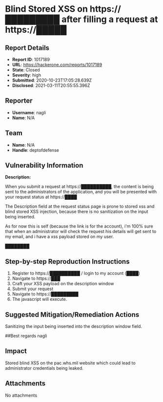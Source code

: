 # Blind Stored XSS on https://█████████ after filling a request at https://█████

## Report Details
- **Report ID**: 1017189
- **URL**: https://hackerone.com/reports/1017189
- **State**: Closed
- **Severity**: high
- **Submitted**: 2020-10-23T17:05:28.639Z
- **Disclosed**: 2021-03-11T20:55:55.396Z

## Reporter
- **Username**: nagli
- **Name**: N/A

## Team
- **Name**: N/A
- **Handle**: deptofdefense

## Vulnerability Information
**Description:**

When you submit a request at https://██████████, the content is being sent to the administrators of the application, and you will be presented with your request status at https://████

The Description field at the request status page is prone to stored xss and blind stored XSS injection, because there is no sanitization on the input being inserted.

As for now this is self (because the link is for the account), i'm 100% sure that when an administrator will check the request his details will get sent to my email, and i have a xss payload stored on my user.

████████

## Step-by-step Reproduction Instructions

1. Register to https://██████████ / login to my account (████)
2. Navigate to https://███
3. Craft your XSS payload on the description window
4. Submit your request
5. Navigate to https://█████████
6. The javascript will execute.

## Suggested Mitigation/Remediation Actions
Sanitizing the input being inserted into the description window field.

##Best regards
nagli

## Impact

Stored blind XSS  on the pac.whs.mil website which could lead to administrator credentials being leaked.

## Attachments
No attachments
